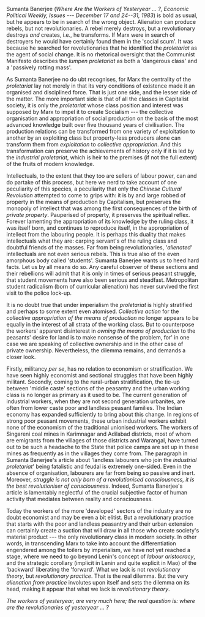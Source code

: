 Sumanta Banerjee (_Where Are the Workers of Yesteryear ... ?, Economic Political Weekly, Issues --- December 17
and 24--31, 1983_) is bold as usual, but
he appears to be in search of the wrong
object. Alienation can produce rebels,
but not revolutionaries. A rebel merely
destroys, but a revolutionary
destroys _and_ creates, i.e., he transforms.
If Marx were in search of destroyers
he would have certainly found them
in the 'social scum'. It was because
he searched for revolutionaries that he
identified the _proletariat_ as the agent
of social change. It is no rhetorical
oversight that the Communist Manifesto
describes the _lumpen proletariat_
as both a 'dangerous class' and a 'passively
rotting mass'.

As Sumanta Banerjee no do ubt recognises,
for Marx the centrality of the
_proletariat_ lay not merely in that its
very conditions of existence made it
an organised and disciplined force.
That is just one side, and the lesser
side of the matter. The more important
side is that of all the classes in
Capitalist society, it is only the _proletariat_
whose class position and interest
was supposed by Marx to impel it
to create Socialism --- the collective
organisation and appropriation of social
production on the basis of the most
advanced knowledge built over five
thousand years of civilisation. The
production relations can be transformed
from one variety of exploitation to
another by an exploiting class but property-less
producers alone can transform
them from _exploitation_ to _collective
appropriation_. And this transformation
can preserve the achievements
of history only if it is led by
the _industrial proletariat_, which is heir
to the premises (if not the full extent)
of the fruits of modern knowledge.

Intellectuals, to the extent that they
too are sellers of labour power, can and
do partake of this process, but here
we nerd to take account of one peculiarity
of this species, a peculiarity that
only the _Chinese Cultural Revolution_
attempted to come to grips with: it is
by and large robbed of property in the
means of production by Capitalism, but
preserves the monopoly of intellect that
was among the first consequences of
the birth of _private property_. Pauperised
of property, it preserves the
spiritual reflex. Forever lamenting the
appropriation of its knowledge by the
ruling class, it was itself born, and
continues to reproduce itself, in the
appropriation of intellect from the
labouring people. It is perhaps this
duality that makes intellectuals what
they are: carping servant's of the ruling
class and doubtful friends of the
masses. Far from being revolutionaries,
'_alienated_' intellectuals are not
even serious rebels. This is true also
of the even amorphous body
called 'students'. Sumanta Banerjee
wants us to heed hard facts. Let us
by all means do so. Any careful
observer of these sections and their
rebellions will admit that it is only in
times of serious peasant struggle, that
student movements have also been serious
and steadfast.  Metropolitan student
radicalism (born of curricular alienation)
has never survived the first visit
to the police lock-up.

It is no doubt true that under
imperialism the _proletariat_ is highly
stratified and perhaps to some extent
even atomised. _Collective action_ for the
_collective appropriation of the means
of production_ no longer appears to be
equally in the interest of all strata of
the working class. But to counterpose
the workers' apparent disinterest in
_owning the means of production_ to the
peasants' desire for land is to make
nonsense of the problem, for' in one
case we are speaking of collective
ownership and in the other case of
private ownership. Nevertheless, the
dilemma remains, and demands a
closer look.

Firstly, militancy _per se_, has no
relation to economism or stratification.
We have seen highly economist and
sectional struggles that have been
highly militant. Secondly, coming to
the rural-urban stratification, the tie-up
between 'middle caste' sections of the
peasantry and the urban working class
is no longer as primary as it used to
be. The current generation of industrial
workers, when they are not second
generation urbanites, are often from
lower caste poor and landless peasant
families. The Indian economy has
expanded sufficiently to bring about
this change. In regions of strong poor
peasant movements, these urban industrial
workers exhibit none of the economism
of the traditional unionised
workers. The workers of Singareni coal
mines in Karimnagar and Adilabad
districts, most of whom are emigrants
from the villages of those districts and
Warangal, have turned out to be such
a headache to the State that police
camps are set up in these mines as
frequently as in the villages they come
from. The paragraph in Sumanta
Banerjee's article about 'landless labourers
who join the _industrial proletariat_'
being fatalistic and feudal is extremely
one-sided. Even in the absence of
organisation, labourers are far from
being so passive and inert. Moreover,
_struggle is not only born of a revolutionised
consciousness, it is the best
revolutioniser of consciousness_. Indeed,
Sumanta Banerjee's article is lamentably
neglectful of the crucial subjective
factor of human activity that
mediates between reality and consciousness.

Today the workers of the more
'developed' sectors of the industry are
no doubt economist and may be even a
bit elitist. But a revolutionary practice
that starts with the poor and landless
peasantry and their urban extension
can certainly create a suction that will
draw in all those who create society's
material product --- the only revolutionary
class in modern society. In
other words, in transcending Marx to
take into account the differentiation
engendered among the toilers by
imperialism, we have not yet reached
a stage, where we need to go beyond
Lenin's concept of _labour aristocracy_,
and the strategic corollary (implicit in
Lenin and quite explicit in Mao) of
the 'backward' liberating the 'forward'.
What we lack is not _revolutionary
theory_, but _revolutionary practice_. That
is the real dilemma. But the very
_alienation from practice_ involutes upon
itself and sets the dilemma on its head,
making it appear that what we lack
is _revolutionary theory_.

_The workers
of yesteryear, are very much here; the
real question is: where are the revolutionaries
of yesteryear ... ?_
